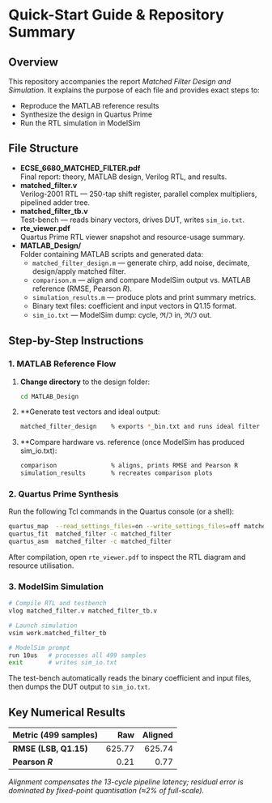 # Quick-Start Guide & Repository Summary

## Overview
This repository accompanies the report _Matched Filter Design and Simulation_. It explains the purpose of each file and provides exact steps to:
- Reproduce the MATLAB reference results
- Synthesize the design in Quartus Prime
- Run the RTL simulation in ModelSim

## File Structure
- **ECSE_6680_MATCHED_FILTER.pdf**  
  Final report: theory, MATLAB design, Verilog RTL, and results.
- **matched_filter.v**  
  Verilog-2001 RTL — 250-tap shift register, parallel complex multipliers, pipelined adder tree.
- **matched_filter_tb.v**  
  Test-bench — reads binary vectors, drives DUT, writes `sim_io.txt`.
- **rte_viewer.pdf**  
  Quartus Prime RTL viewer snapshot and resource-usage summary.
- **MATLAB_Design/**  
  Folder containing MATLAB scripts and generated data:
  - `matched_filter_design.m` — generate chirp, add noise, decimate, design/apply matched filter.
  - `comparison.m` — align and compare ModelSim output vs. MATLAB reference (RMSE, Pearson _R_).
  - `simulation_results.m` — produce plots and print summary metrics.
  - Binary text files: coefficient and input vectors in Q1.15 format.
  - `sim_io.txt` — ModelSim dump: cycle, ℜ/ℑ in, ℜ/ℑ out.

## Step-by-Step Instructions

### 1. MATLAB Reference Flow
1. **Change directory** to the design folder:
   ```bash
   cd MATLAB_Design
2. **Generate test vectors and ideal output:
   ```bash
   matched_filter_design    % exports *_bin.txt and runs ideal filter
3. **Compare hardware vs. reference (once ModelSim has produced sim_io.txt):
   ```bash
   comparison               % aligns, prints RMSE and Pearson R
   simulation_results       % recreates comparison plots

### 2. Quartus Prime Synthesis
Run the following Tcl commands in the Quartus console (or a shell):
```bash
quartus_map  --read_settings_files=on --write_settings_files=off matched_filter -c matched_filter
quartus_fit  matched_filter -c matched_filter
quartus_asm  matched_filter -c matched_filter
```
After compilation, open `rte_viewer.pdf` to inspect the RTL diagram and resource utilisation.

### 3. ModelSim Simulation
```bash
# Compile RTL and testbench
vlog matched_filter.v matched_filter_tb.v

# Launch simulation
vsim work.matched_filter_tb

# ModelSim prompt
run 10us   # processes all 499 samples
exit       # writes sim_io.txt
```
The test-bench automatically reads the binary coefficient and input files, then dumps the DUT output to `sim_io.txt`.

## Key Numerical Results
| Metric (499 samples)       | Raw    | Aligned |
|----------------------------|-------:|--------:|
| **RMSE (LSB, Q1.15)**      | 625.77 | 625.74  |
| **Pearson _R_**            | 0.21   | 0.77    |

_Alignment compensates the 13-cycle pipeline latency; residual error is dominated by fixed-point quantisation (≈2% of full-scale)._







